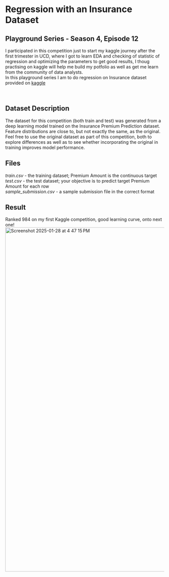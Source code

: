 # Regression with an Insurance Dataset
## Playground Series - Season 4, Episode 12

I participated in this competition just to start my kaggle journey after the first trimester in UCD, where I got to learn EDA and checking of statistic of regression and optimizing the parameters to get good results, I thoug practising on kaggle will help me build my potfolio as well as get me learn from the community of data analysts.
<br>
In this playground series I am to do regression on Insurance dataset provided on [kaggle](https://www.kaggle.com/competitions/playground-series-s4e12/data) 

<br>

## Dataset Description
The dataset for this competition (both train and test) was generated from a deep learning model trained on the Insurance Premium Prediction dataset. Feature distributions are close to, but not exactly the same, as the original. Feel free to use the original dataset as part of this competition, both to explore differences as well as to see whether incorporating the original in training improves model performance.

## Files
*train.csv* - the training dataset; Premium Amount is the continuous target<br>
*test.csv* - the test dataset; your objective is to predict target Premium Amount for each row<br>
*sample_submission.csv* - a sample submission file in the correct format<br>

## Result
Ranked 984 on my first Kaggle competition, good learning curve, onto next one!
<img width="1092" alt="Screenshot 2025-01-28 at 4 47 15 PM" src="https://github.com/user-attachments/assets/d4cd9fa4-7fca-427f-9781-5df6b50a205f" />
